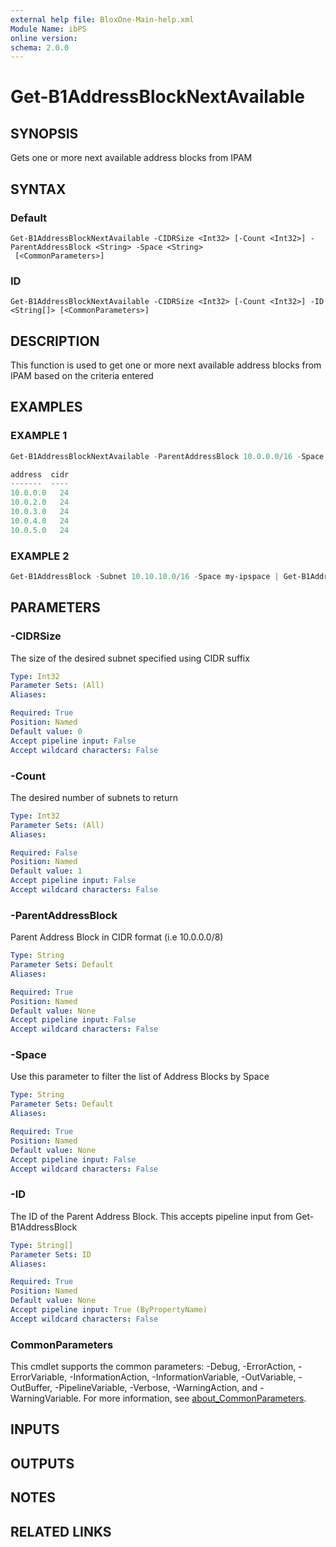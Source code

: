 ```yaml
---
external help file: BloxOne-Main-help.xml
Module Name: ibPS
online version:
schema: 2.0.0
---
```


# Get-B1AddressBlockNextAvailable

## SYNOPSIS
Gets one or more next available address blocks from IPAM

## SYNTAX

### Default
```
Get-B1AddressBlockNextAvailable -CIDRSize <Int32> [-Count <Int32>] -ParentAddressBlock <String> -Space <String>
 [<CommonParameters>]
```

### ID
```
Get-B1AddressBlockNextAvailable -CIDRSize <Int32> [-Count <Int32>] -ID <String[]> [<CommonParameters>]
```

## DESCRIPTION
This function is used to get one or more next available address blocks from IPAM based on the criteria entered

## EXAMPLES

### EXAMPLE 1
```powershell
Get-B1AddressBlockNextAvailable -ParentAddressBlock 10.0.0.0/16 -Space my-ipspace -CIDRSize 24 -Count 5 | ft address,cidr

address  cidr
-------  ----
10.0.0.0   24
10.0.2.0   24
10.0.3.0   24
10.0.4.0   24
10.0.5.0   24
```

### EXAMPLE 2
```powershell
Get-B1AddressBlock -Subnet 10.10.10.0/16 -Space my-ipspace | Get-B1AddressBlockNextAvailable -CIDRSize 29 -Count 2
```

## PARAMETERS

### -CIDRSize
The size of the desired subnet specified using CIDR suffix

```yaml
Type: Int32
Parameter Sets: (All)
Aliases:

Required: True
Position: Named
Default value: 0
Accept pipeline input: False
Accept wildcard characters: False
```

### -Count
The desired number of subnets to return

```yaml
Type: Int32
Parameter Sets: (All)
Aliases:

Required: False
Position: Named
Default value: 1
Accept pipeline input: False
Accept wildcard characters: False
```

### -ParentAddressBlock
Parent Address Block in CIDR format (i.e 10.0.0.0/8)

```yaml
Type: String
Parameter Sets: Default
Aliases:

Required: True
Position: Named
Default value: None
Accept pipeline input: False
Accept wildcard characters: False
```

### -Space
Use this parameter to filter the list of Address Blocks by Space

```yaml
Type: String
Parameter Sets: Default
Aliases:

Required: True
Position: Named
Default value: None
Accept pipeline input: False
Accept wildcard characters: False
```

### -ID
The ID of the Parent Address Block.
This accepts pipeline input from Get-B1AddressBlock

```yaml
Type: String[]
Parameter Sets: ID
Aliases:

Required: True
Position: Named
Default value: None
Accept pipeline input: True (ByPropertyName)
Accept wildcard characters: False
```

### CommonParameters
This cmdlet supports the common parameters: -Debug, -ErrorAction, -ErrorVariable, -InformationAction, -InformationVariable, -OutVariable, -OutBuffer, -PipelineVariable, -Verbose, -WarningAction, and -WarningVariable. For more information, see [about_CommonParameters](http://go.microsoft.com/fwlink/?LinkID=113216).

## INPUTS

## OUTPUTS

## NOTES

## RELATED LINKS
